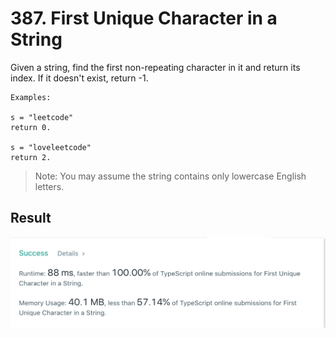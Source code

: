 # 387. First Unique Character in a String

Given a string, find the first non-repeating character in it and return its index. If it doesn't exist, return -1.

    Examples:

    s = "leetcode"
    return 0.

    s = "loveleetcode"
    return 2.
 

> Note: You may assume the string contains only lowercase English letters.

## Result

![Result](firstUniqChar.png)